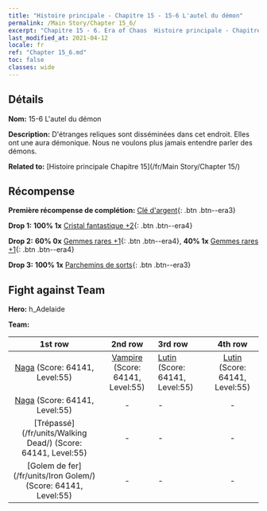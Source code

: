 ```yaml
---
title: "Histoire principale - Chapitre 15 - 15-6 L'autel du démon"
permalink: /Main Story/Chapter 15_6/
excerpt: "Chapitre 15 - 6. Era of Chaos  Histoire principale - Chapitre 15_6. 15-6 L'autel du démon"
last_modified_at: 2021-04-12
locale: fr
ref: "Chapter 15_6.md"
toc: false
classes: wide
---
```


## Détails

 **Nom:** 15-6 L'autel du démon

 **Description:** D'étranges reliques sont disséminées dans cet endroit. Elles ont une aura démonique. Nous ne voulons plus jamais entendre parler des démons.

 **Related to:** [Histoire principale Chapitre 15](/fr/Main Story/Chapter 15/)

## Récompense

 **Première récompense de complétion:** [Clé d'argent](/fr/Items/con_693/){: .btn .btn--era3}

 **Drop 1:** **100% 1x** [Cristal fantastique +2](/fr/Items/mat_52/){: .btn .btn--era4}

 **Drop 2:** **60% 0x** [Gemmes rares +1](/fr/Items/mat_44/){: .btn .btn--era4}, **40% 1x** [Gemmes rares +1](/fr/Items/mat_44/){: .btn .btn--era4}

 **Drop 3:** **100% 1x** [Parchemins de sorts](/fr/Items/con_694/){: .btn .btn--era3}


## Fight against Team
 **Hero:** h_Adelaide

 **Team:**


  | 1st row | 2nd row | 3rd row | 4th row |
  |:----:|:----:|:----|:----:|
  | [Naga](/fr/units/Naga/) (Score: 64141, Level:55)  | [Vampire](/fr/units/Vampire/) (Score: 64141, Level:55)  | [Lutin](/fr/units/Gremlin/) (Score: 64141, Level:55)  | [Lutin](/fr/units/Gremlin/) (Score: 64141, Level:55)  |
  | [Naga](/fr/units/Naga/) (Score: 64141, Level:55)  | - | - | - |
  | [Trépassé](/fr/units/Walking Dead/) (Score: 64141, Level:55)  | - | - | - |
  | [Golem de fer](/fr/units/Iron Golem/) (Score: 64141, Level:55)  | - | - | - |



